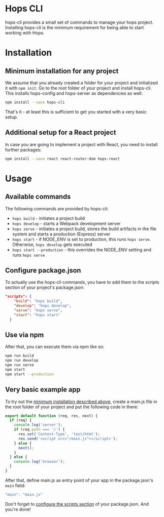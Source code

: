 # Hops CLI

hops-cli provides a small set of commands to manage your hops project. Installing hops-cli is the minimum requirement for being able to start working with Hops.

# Installation
## Minimum installation for any project
We assume that you already created a folder for your project and initialized it with `npm init`. Go to the root folder of your project and install hops-cli. This installs hops-config and hops-server as dependencies as well:
``` bash
npm install --save hops-cli
```

That's it - at least this is sufficient to get you started with a very basic setup.

## Additional setup for a React project
In case you are going to implement a project with React, you need to install further packages:
``` bash
npm install --save react react-router-dom hops-react
```

# Usage
## Available commands
The following commands are provided by hops-cli: 

- `hops build` - initiates a project build
- `hops develop` - starts a Webpack development server
- `hops serve` - initiates a project build, stores the build artifacts in the file system and starts a production (Express) server
- `hops start` - if NODE_ENV is set to production, this runs `hops serve`. Otherwise, `hops develop` gets executed
- `hops start --production` - this overrides the NODE_ENV setting and runs `hops serve`

## Configure package.json
To actually use the hops-cli commands, you have to add them to the scripts section of your project's package.json:

``` JSON
"scripts": {
    "build": "hops build",
    "develop": "hops develop",
    "serve": "hops serve",
    "start": "hops start"
  }
```

## Use via npm
After that, you can execute them via npm like so:

``` bash
npm run build
npm run develop
npm run serve
npm start
npm start --production 
```

## Very basic example app
To try out the [minimum installation described above](#minimum-installation-for-any-project), create a main.js file in the root folder of your project and put the following code in there:

``` js
export default function (req, res, next) {
  if (req) {
    console.log('server');
    if (req.path === '/') {
      res.set('Content-Type', 'text/html');
      res.send('<script src="/main.js"></script>');
    } else {
      next();
    }
  } else {
    console.log('browser');
  }
}

```

After that, define main.js as entry point of your app in the package.json's `main` field:

``` js
"main": "main.js"
```

Don't forget to [configure the scripts section](#configure-package.json) of your package.json. And you're done!